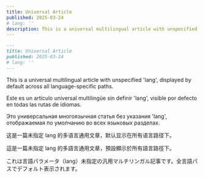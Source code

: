 ```yaml
---
title: Universal Article
published: 2025-03-24
# lang: ''
description: This is a universal multilingual article with unspecified 'lang', displayed by default across all language-specific paths. Este es un artículo universal multilingüe sin definir 'lang', visible por defecto en todas las rutas de idiomas.
---
```


```markdown
---
title: Universal Article
published: 2025-03-24
# lang: ''
---
```

This is a universal multilingual article with unspecified 'lang', displayed by default across all language-specific paths.

Este es un artículo universal multilingüe sin definir 'lang', visible por defecto en todas las rutas de idiomas.

Это универсальная многоязычная статья без указания 'lang', отображаемая по умолчанию во всех языковых разделах.

这是一篇未指定 lang 的多语言通用文章，默认显示在所有语言路径下。

這是一篇未指定 lang 的多語言通用文章，預設顯示於所有語言路徑下。

これは言語パラメータ（lang）未指定の汎用マルチリンガル記事です。全言語パスでデフォルト表示されます。

